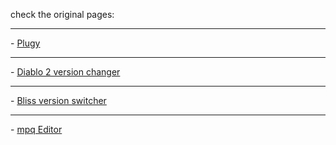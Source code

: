 check the original pages:
	<hr/>- [Plugy](http://plugy.free.fr/en/index.html)
	<hr/>- [Diablo 2 version changer](http://versionchanger.d2se.org/)
	<hr/>- [Bliss version switcher](https://www.diabloii.net/forums/threads/bliss-version-switcher.849147/)
	<hr/>- [mpq Editor](http://www.zezula.net/en/mpq/download.html)